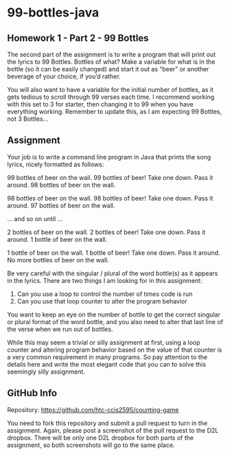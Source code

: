 # 99-bottles-java

## Homework 1 - Part 2 - 99 Bottles
The second part of the assignment is to write a program that will print out the lyrics to 99 Bottles.  Bottles of what?  Make a variable for what is in the bottle (so it can be easily changed) and start it out as “beer” or another beverage of your choice, if you’d rather.  

You will also want to have a variable for the initial number of bottles, as it gets tedious to scroll through 99 verses each time.  I recommend working with this set to 3 for starter, then changing it to 99 when you have everything working. Remember to update this, as I am expecting 99 Bottles, not 3 Bottles...

## Assignment
Your job is to write a command line program in Java that prints the song lyrics, nicely formatted as follows:

99 bottles of beer on the wall.
99 bottles of beer!
Take one down.  Pass it around.
98 bottles of beer on the wall.

98 bottles of beer on the wall.
98 bottles of beer!
Take one down.  Pass it around.
97 bottles of beer on the wall.

...  and so on until ...

2 bottles of beer on the wall.
2 bottles of beer!
Take one down.  Pass it around.
1 bottle of beer on the wall.

1 bottle of beer on the wall.
1 bottle of beer!
Take one down.  Pass it around.
No more bottles of beer on the wall.

Be very careful with the singular / plural of the word bottle(s) as it appears in the lyrics.  There are two things I am looking for in this assignment:

1. Can you use a loop to control the number of times code is run
2. Can you use that loop counter to alter the program behavior

You want to keep an eye on the number of bottle to get the correct singular or plural format of the word bottle, and you also need to alter that last line of the verse when we run out of bottles.

While this may seem a trivial or silly assignment at first, using a loop counter and altering program behavior based on the value of that counter is a very common requirement in many programs.  So pay attention to the details here and write the most elegant code that you can to solve this seemingly silly assignment.

## GitHub Info
Repository:  https://github.com/htc-ccis2595/counting-game 

You need to fork this repository and submit a pull request to turn in the assignment.  Again, please post a screenshot of the pull request to the D2L dropbox.  There will be only one D2L dropbox for both parts of the assignment, so both screenshots will go to the same place.
